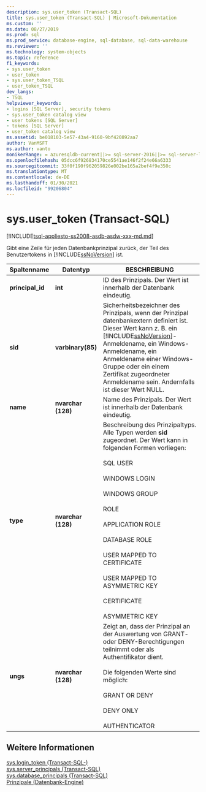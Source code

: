 ```yaml
---
description: sys.user_token (Transact-SQL)
title: sys.user_token (Transact-SQL) | Microsoft-Dokumentation
ms.custom: ''
ms.date: 08/27/2019
ms.prod: sql
ms.prod_service: database-engine, sql-database, sql-data-warehouse
ms.reviewer: ''
ms.technology: system-objects
ms.topic: reference
f1_keywords:
- sys.user_token
- user_token
- sys.user_token_TSQL
- user_token_TSQL
dev_langs:
- TSQL
helpviewer_keywords:
- logins [SQL Server], security tokens
- sys.user_token catalog view
- user tokens [SQL Server]
- tokens [SQL Server]
- user_token catalog view
ms.assetid: be018103-5e57-43a4-9160-9bf420892aa7
author: VanMSFT
ms.author: vanto
monikerRange: = azuresqldb-current||>= sql-server-2016||>= sql-server-linux-2017|| = azure-sqldw-latest
ms.openlocfilehash: 05dcc6f926834170ce5541ae146f2f24e66a6333
ms.sourcegitcommit: 33f0f190f962059826e002be165a2bef4f9e350c
ms.translationtype: MT
ms.contentlocale: de-DE
ms.lasthandoff: 01/30/2021
ms.locfileid: "99206804"
---
```

# <a name="sysuser_token-transact-sql"></a>sys.user_token (Transact-SQL)
[!INCLUDE[tsql-appliesto-ss2008-asdb-asdw-xxx-md.md](../../includes/tsql-appliesto-ss2008-asdb-asdw-xxx-md.md)]

  Gibt eine Zeile für jeden Datenbankprinzipal zurück, der Teil des Benutzertokens in [!INCLUDE[ssNoVersion](../../includes/ssnoversion-md.md)] ist.  
  
|Spaltenname|Datentyp|BESCHREIBUNG|  
|-----------------|---------------|-----------------|  
|**principal_id**|**int**|ID des Prinzipals. Der Wert ist innerhalb der Datenbank eindeutig.|  
|**sid**|**varbinary(85)**|Sicherheitsbezeichner des Prinzipals, wenn der Prinzipal datenbankextern definiert ist. Dieser Wert kann z. B. ein [!INCLUDE[ssNoVersion](../../includes/ssnoversion-md.md)]-Anmeldename, ein Windows-Anmeldename, ein Anmeldename einer Windows-Gruppe oder ein einem Zertifikat zugeordneter Anmeldename sein. Andernfalls ist dieser Wert NULL.|  
|**name**|**nvarchar (128)**|Name des Prinzipals. Der Wert ist innerhalb der Datenbank eindeutig.|  
|**type**|**nvarchar (128)**|Beschreibung des Prinzipaltyps. Alle Typen werden **sid** zugeordnet. Der Wert kann in folgenden Formen vorliegen:<br /><br /> SQL USER<br /><br /> WINDOWS LOGIN<br /><br /> WINDOWS GROUP<br /><br /> ROLE<br /><br /> APPLICATION ROLE<br /><br /> DATABASE ROLE<br /><br /> USER MAPPED TO CERTIFICATE<br /><br /> USER MAPPED TO ASYMMETRIC KEY<br /><br /> CERTIFICATE<br /><br /> ASYMMETRIC KEY|  
|**ungs**|**nvarchar (128)**|Zeigt an, dass der Prinzipal an der Auswertung von GRANT- oder DENY-Berechtigungen teilnimmt oder als Authentifikator dient.<br /><br /> Die folgenden Werte sind möglich:<br /><br /> GRANT OR DENY<br /><br /> DENY ONLY<br /><br /> AUTHENTICATOR|  
  
## <a name="see-also"></a>Weitere Informationen  
 [sys.login_token &#40;Transact-SQL-&#41;](../../relational-databases/system-catalog-views/sys-login-token-transact-sql.md)   
 [sys.server_principals &#40;Transact-SQL&#41;](../../relational-databases/system-catalog-views/sys-server-principals-transact-sql.md)   
 [sys.database_principals &#40;Transact-SQL&#41;](../../relational-databases/system-catalog-views/sys-database-principals-transact-sql.md)   
 [Prinzipale &#40;Datenbank-Engine&#41;](../../relational-databases/security/authentication-access/principals-database-engine.md)  
  
  
